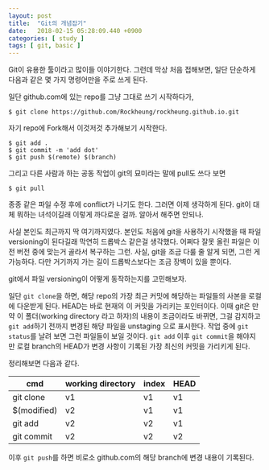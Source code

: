 ```yaml
---
layout: post
title:  "Git의 개념잡기"
date:   2018-02-15 05:28:09.440 +0900
categories: [ study ]
tags: [ git, basic ]
---
```


Git이 유용한 툴이라고 많이들 이야기한다. 그런데 막상 처음 접해보면, 일단 단순하게 다음과 같은 몇 가지 명령어만을 주로 쓰게 된다.

<!--more-->

일단 github.com에 있는 repo를 그냥 그대로 쓰기 시작하다가,

    $ git clone https://github.com/Rockheung/rockheung.github.io.git

자기 repo에 Fork해서 이것저것 추가해보기 시작한다.

    $ git add .
    $ git commit -m 'add dot'
    $ git push $(remote) $(branch)

그리고 다른 사람과 하는 공동 작업이 git의 묘미라는 말에 pull도 쓰다 보면

    $ git pull

종종 같은 파일 수정 후에 conflict가 나기도 한다. 그러면 이제 생각하게 된다. git이 대체 뭐하는 녀석이길래 이렇게 까다로운 걸까. 알아서 해주면 안되나. 

사실 본인도 최근까지 딱 여기까지였다. 본인도 처음에 git을 사용하기 시작했을 때 파일 versioning이 된다길래 막연히 드롭박스 같은걸 생각했다. 어쩌다 잘못 올린 파일은 이전 버전 중에 맞는거 골라서 복구하는 그런. 사실, git을 조금 다룰 줄 알게 되면, 그런 게 가능하다. 다만 거기까지 가는 길이 드롭박스보다는 조금 장벽이 있을 뿐이다.

git에서 파일 versioning이 어떻게 동작하는지를 고민해보자. 

일단 `git clone`을 하면, 해당 repo의 가장 최근 커밋에 해당하는 파일들의 사본을 로컬에 다운받게 된다. HEAD는 바로 현재의 이 커밋을 가리키는 포인터이다. 이때 git은 만약 이 폴더(working directory 라고 하자)의 내용이 조금이라도 바뀌면, 그걸 감지하고 `git add`하기 전까지 변경된 해당 파일을 unstaging 으로 표시한다. 작업 중에 `git status`를 날려 보면 그런 파일들이 보일 것이다. `git add` 이후 `git commit`을 해야지만 로컬 branch의 HEAD가 변경 사항이 기록된 가장 최신의 커밋을 가리키게 된다.

정리해보면 다음과 같다.

cmd | working  directory | index | HEAD
----|----|----|----
git clone | v1 | v1 | v1
$(modified) | v2 | v1 | v1
git add | v2 | v2 | v1
git commit | v2 | v2 | v2

이후 `git push`를 하면 비로소 github.com의 해당 branch에 변경 내용이 기록된다.
